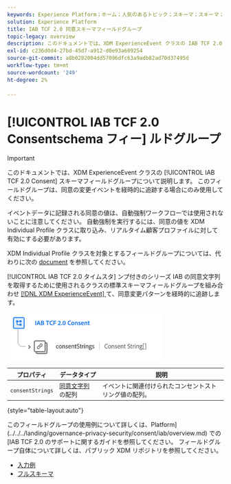 ```yaml
---
keywords: Experience Platform；ホーム；人気のあるトピック；スキーマ；スキーマ；XDM;ExperienceEvent；フィールド；スキーマ；スキーマ；スキーマデザイン；フィールドグループ；フィールドグループ；iab;tcf；同意；
solution: Experience Platform
title: IAB TCF 2.0 同意スキーマフィールドグループ
topic-legacy: overview
description: このドキュメントでは、XDM ExperienceEvent クラスの IAB TCF 2.0 同意スキーマフィールドグループの概要を説明します。
exl-id: c236d0d4-27bd-45d7-a912-d0e93a609254
source-git-commit: a8b0282004dd57096dfc63a9adb82ad70d37495d
workflow-type: tm+mt
source-wordcount: '249'
ht-degree: 2%

---
```


# [!UICONTROL IAB TCF 2.0 Consentschema フィー] ルドグループ

>[!IMPORTANT]
>
>このドキュメントでは、XDM ExperienceEvent クラスの [!UICONTROL IAB TCF 2.0 Consent] スキーマフィールドグループについて説明します。 このフィールドグループは、同意の変更イベントを経時的に追跡する場合にのみ使用してください。
>
>イベントデータに記録される同意の値は、自動強制ワークフローでは使用されないことに注意してください。 自動強制を実行するには、同意の値を XDM Individual Profile クラスに取り込み、リアルタイム顧客プロファイルに対して有効にする必要があります。
>
>XDM Individual Profile クラスを対象とするフィールドグループについては、代わりに次の [document](../profile/iab.md) を参照してください。

[!UICONTROL IAB TCF 2.0 タイムスタ] ンプ付きのシリーズ IAB の同意文字列を取得するために使用されるクラスの標準スキーマフィールドグループを組み合わせ [[!DNL XDM ExperienceEvent] ](../../classes/experienceevent.md) て、同意変更パターンを経時的に追跡します。

![](../../images/field-groups/iab-event.png)

| プロパティ | データタイプ | 説明 |
| --- | --- | --- |
| `consentStrings` | [ 同意文字列 ](../../data-types/consent-string.md) の配列 | イベントに関連付けられたコンセントストリング値の配列。 |

{style=&quot;table-layout:auto&quot;}

このフィールドグループの使用例について詳しくは、Platform](../../../landing/governance-privacy-security/consent/iab/overview.md) での [IAB TCF 2.0 のサポートに関するガイドを参照してください。 フィールドグループ自体について詳しくは、パブリック XDM リポジトリを参照してください。

* [入力例](https://github.com/adobe/xdm/blob/master/components/fieldgroups/experience-event/experienceevent-privacy.example.1.json)
* [フルスキーマ](https://github.com/adobe/xdm/blob/master/components/fieldgroups/experience-event/experienceevent-privacy.schema.json)
